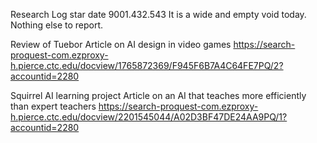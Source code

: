 Research Log star date 9001.432.543
It is a wide and empty void today. Nothing else to report.

Review of Tuebor
Article on AI design in video games
https://search-proquest-com.ezproxy-h.pierce.ctc.edu/docview/1765872369/F945F6B7A4C64FE7PQ/2?accountid=2280

Squirrel AI learning project
Article on an AI that teaches more efficiently than expert teachers
https://search-proquest-com.ezproxy-h.pierce.ctc.edu/docview/2201545044/A02D3BF47DE24AA9PQ/1?accountid=2280
